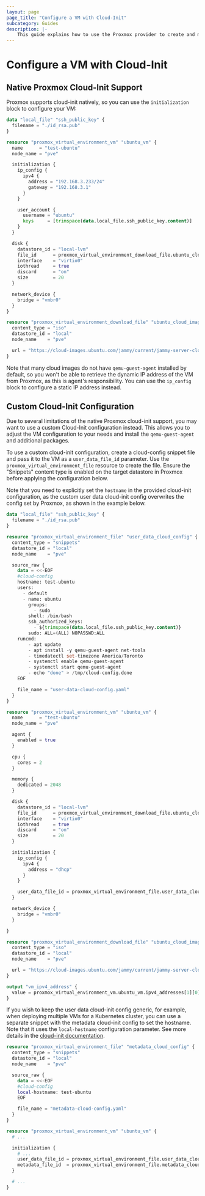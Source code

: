 ```yaml
---
layout: page
page_title: "Configure a VM with Cloud-Init"
subcategory: Guides
description: |-
    This guide explains how to use the Proxmox provider to create and manage virtual machines using cloud-init.
---
```


# Configure a VM with Cloud-Init

## Native Proxmox Cloud-Init Support

Proxmox supports cloud-init natively, so you can use the `initialization` block to configure your VM:

```terraform
data "local_file" "ssh_public_key" {
  filename = "./id_rsa.pub"
}

resource "proxmox_virtual_environment_vm" "ubuntu_vm" {
  name      = "test-ubuntu"
  node_name = "pve"

  initialization {
    ip_config {
      ipv4 {
        address = "192.168.3.233/24"
        gateway = "192.168.3.1"
      }
    }

    user_account {
      username = "ubuntu"
      keys     = [trimspace(data.local_file.ssh_public_key.content)]
    }
  }

  disk {
    datastore_id = "local-lvm"
    file_id      = proxmox_virtual_environment_download_file.ubuntu_cloud_image.id
    interface    = "virtio0"
    iothread     = true
    discard      = "on"
    size         = 20
  }

  network_device {
    bridge = "vmbr0"
  }
}

resource "proxmox_virtual_environment_download_file" "ubuntu_cloud_image" {
  content_type = "iso"
  datastore_id = "local"
  node_name    = "pve"

  url = "https://cloud-images.ubuntu.com/jammy/current/jammy-server-cloudimg-amd64.img"
}
```

Note that many cloud images do not have `qemu-guest-agent` installed by default, so you won't be able to retrieve the dynamic IP address of the VM from Proxmox, as this is agent's responsibility. You can use the `ip_config` block to configure a static IP address instead.

## Custom Cloud-Init Configuration

Due to several limitations of the native Proxmox cloud-init support, you may want to use a custom Cloud-Init configuration instead. This allows you to adjust the VM configuration to your needs and install the `qemu-guest-agent` and additional packages.

To use a custom cloud-init configuration, create a cloud-config snippet file and pass it to the VM as a `user_data_file_id` parameter. Use the `proxmox_virtual_environment_file` resource to create the file. Ensure the "Snippets" content type is enabled on the target datastore in Proxmox before applying the configuration below.

Note that you need to explicitly set the `hostname` in the provided cloud-init configuration, as the custom user data cloud-init config overwrites the config set by Proxmox, as shown in the example below.

```terraform
data "local_file" "ssh_public_key" {
  filename = "./id_rsa.pub"
}

resource "proxmox_virtual_environment_file" "user_data_cloud_config" {
  content_type = "snippets"
  datastore_id = "local"
  node_name    = "pve"

  source_raw {
    data = <<-EOF
    #cloud-config
    hostname: test-ubuntu
    users:
      - default
      - name: ubuntu
        groups:
          - sudo
        shell: /bin/bash
        ssh_authorized_keys:
          - ${trimspace(data.local_file.ssh_public_key.content)}
        sudo: ALL=(ALL) NOPASSWD:ALL
    runcmd:
        - apt update
        - apt install -y qemu-guest-agent net-tools
        - timedatectl set-timezone America/Toronto
        - systemctl enable qemu-guest-agent
        - systemctl start qemu-guest-agent
        - echo "done" > /tmp/cloud-config.done
    EOF

    file_name = "user-data-cloud-config.yaml"
  }
}
```

```terraform
resource "proxmox_virtual_environment_vm" "ubuntu_vm" {
  name      = "test-ubuntu"
  node_name = "pve"

  agent {
    enabled = true
  }

  cpu {
    cores = 2
  }

  memory {
    dedicated = 2048
  }

  disk {
    datastore_id = "local-lvm"
    file_id      = proxmox_virtual_environment_download_file.ubuntu_cloud_image.id
    interface    = "virtio0"
    iothread     = true
    discard      = "on"
    size         = 20
  }

  initialization {
    ip_config {
      ipv4 {
        address = "dhcp"
      }
    }

    user_data_file_id = proxmox_virtual_environment_file.user_data_cloud_config.id
  }

  network_device {
    bridge = "vmbr0"
  }

}

resource "proxmox_virtual_environment_download_file" "ubuntu_cloud_image" {
  content_type = "iso"
  datastore_id = "local"
  node_name    = "pve"

  url = "https://cloud-images.ubuntu.com/jammy/current/jammy-server-cloudimg-amd64.img"
}

output "vm_ipv4_address" {
  value = proxmox_virtual_environment_vm.ubuntu_vm.ipv4_addresses[1][0]
}
```

If you wish to keep the user data cloud-init config generic, for example, when deploying multiple VMs for a Kubernetes cluster, you can use a separate snippet with the metadata cloud-init config to set the hostname. Note that it uses the `local-hostname` configuration parameter. See more details in the [cloud-init documentation](https://docs.cloud-init.io/en/latest/reference/yaml_examples/update_hostname.html).

```terraform
resource "proxmox_virtual_environment_file" "metadata_cloud_config" {
  content_type = "snippets"
  datastore_id = "local"
  node_name    = "pve"

  source_raw {
    data = <<-EOF
    #cloud-config
    local-hostname: test-ubuntu
    EOF

    file_name = "metadata-cloud-config.yaml"
  }
}
```

```terraform
resource "proxmox_virtual_environment_vm" "ubuntu_vm" {
  # ...

  initialization {
    # ...
    user_data_file_id = proxmox_virtual_environment_file.user_data_cloud_config.id
    metadata_file_id  = proxmox_virtual_environment_file.metadata_cloud_config.id
  }

  # ...
}
```
